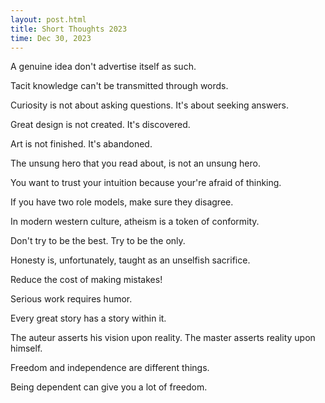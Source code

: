 ```yaml
---
layout: post.html
title: Short Thoughts 2023
time: Dec 30, 2023
---
```


<div class="short-thoughts">

A genuine idea don't advertise itself as such.

Tacit knowledge can't be transmitted through words.

Curiosity is not about asking questions. It's about seeking answers.

Great design is not created. It's discovered.

Art is not finished. It's abandoned.

The unsung hero that you read about, is not an unsung hero.

You want to trust your intuition because your're afraid of thinking.

If you have two role models, make sure they disagree.

In modern western culture, atheism is a token of conformity.

Don't try to be the best. Try to be the only.

Honesty is, unfortunately, taught as an unselfish sacrifice.

Reduce the cost of making mistakes!

Serious work requires humor.

Every great story has a story within it.

The auteur asserts his vision upon reality. The master asserts reality upon himself.

Freedom and independence are different things.

Being dependent can give you a lot of freedom.

</div>
